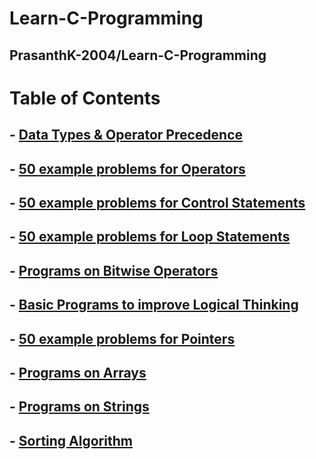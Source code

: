 # Learn-C-Programming
PrasanthK-2004/Learn-C-Programming
---

# Table of Contents


## - [Data Types & Operator Precedence](Data%20types%20&%20Operator%20Precedence.md)
## - [50 example problems for Operators](Operators.md)
## - [50 example problems for Control Statements](Control%20Statements.md)
## - [50 example problems for Loop Statements](Loop_Statements.md)
## - [Programs on Bitwise Operators](Bitwise%20Operators.md)
## - [Basic Programs to improve Logical Thinking](Basic%20Programs.md)
## - [50 example problems for Pointers](Pointers.md)
## - [Programs on Arrays](Arrays.md)
## - [Programs on Strings](Sorting.md)
## - [Sorting Algorithm](Sorting.md)
